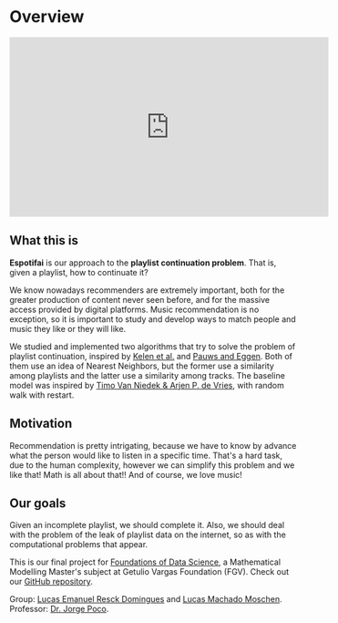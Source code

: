 # Overview

<center>
    <iframe width="560" height="315" src="https://www.youtube.com/embed/w9jelBD4zy8" frameborder="0" allow="accelerometer; autoplay; encrypted-media; gyroscope; picture-in-picture" allowfullscreen></iframe>
</center>

## What this is

**Espotifai** is our approach to the **playlist continuation problem**. That is, given a playlist, how to continuate it?

We know nowadays recommenders are extremely important, both for the greater production of content never seen before, and for the massive access provided by digital platforms. Music recommendation is no exception, so it is important to study and develop ways to match people and music they like or they will like.

We studied and implemented two algorithms that try to solve the problem of
playlist continuation, inspired by [Kelen et
al.](https://dl.acm.org/doi/10.1145/3267471.3267477) and [Pauws and
Eggen](http://ismir2002.ircam.fr/proceedings/OKPROC02-FP07-4.pdf). Both of
them use an idea of Nearest Neighbors, but the former use a similarity among playlists and
the latter use a similarity among tracks. The baseline model was inspired by [
Timo  Van Niedek & Arjen P. de
Vries](https://dl.acm.org/doi/10.1145/3267471.3267483), with random walk with
restart. 

## Motivation

Recommendation is pretty intrigating, because we have to know by advance what
the person would like to listen in a specific time. That's a hard task, due to
the human complexity, however we can simplify this problem and we like that!
Math is all about that!! And of course, we love music! 

## Our goals

Given an incomplete playlist, we should complete it. Also, we should deal with the problem of the leak of playlist data on the internet, so as with the computational problems that appear.

This is our final project for [Foundations of Data Science](https://emap.fgv.br/disciplina/mestrado/fundamentos-de-ciencia-de-dados), a Mathematical Modelling Master's subject at Getulio Vargas Foundation (FGV). Check out our [GitHub repository](https://github.com/lucasresck/espotifai/).

Group: [Lucas Emanuel Resck Domingues](https://github.com/lucasresck) and [Lucas Machado Moschen](https://github.com/lucasmoschen).
Professor: [Dr. Jorge Poco](https://github.com/jpocom).
